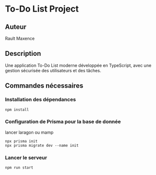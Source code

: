 # To-Do List Project

## Auteur
Rault Maxence

## Description
Une application To-Do List moderne développée en TypeScript, avec une gestion sécurisée des utilisateurs et des tâches.

## Commandes nécessaires

### Installation des dépendances
```
npm install 
```

### Configuration de Prisma pour la base de donnée
lancer laragon ou mamp
```
npx prisma init
npx prisma migrate dev --name init
```

### Lancer le serveur
```
npm run start

```